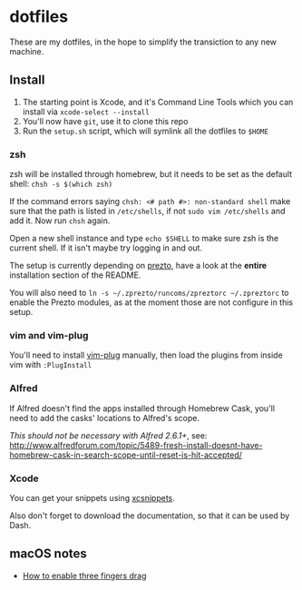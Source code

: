 # dotfiles

These are my dotfiles, in the hope to simplify the transiction to any new machine.

## Install

1. The starting point is Xcode, and it's Command Line Tools which you can install via `xcode-select --install`
1. You'll now have `git`, use it to clone this repo
1. Run the `setup.sh` script, which will symlink all the dotfiles to `$HOME`

### zsh

zsh will be installed through homebrew, but it needs to be set as the default shell: `chsh -s $(which zsh)`

If the command errors saying `chsh: <# path #>: non-standard shell` make sure that the path is listed in `/etc/shells`, if not `sudo vim /etc/shells` and add it. Now run `chsh` again.

Open a new shell instance and type `echo $SHELL` to make sure zsh is the current shell. If it isn't maybe try logging in and out.

The setup is currently depending on [prezto](https://github.com/sorin-ionescu/prezto), have a look at the **entire** installation section of the README.

You will also need to `ln -s ~/.zprezto/runcoms/zpreztorc ~/.zpreztorc` to enable the Prezto modules, as at the moment those are not configure in this setup.

### vim and vim-plug

You'll need to install [vim-plug](https://github.com/junegunn/vim-plug) manually, then load the plugins from inside vim with `:PlugInstall`

### Alfred

If Alfred doesn't find the apps installed through Homebrew Cask, you'll need to add the casks' locations to Alfred's scope.

_This should not be necessary with Alfred 2.6.1+_, see: http://www.alfredforum.com/topic/5489-fresh-install-doesnt-have-homebrew-cask-in-search-scope-until-reset-is-hit-accepted/

### Xcode

You can get your snippets using [xcsnippets](https://github.com/mokagio/xcsnippet).

Also don't forget to download the documentation, so that it can be used by Dash.

## macOS notes

- [How to enable three fingers drag](https://support.apple.com/en-au/HT204609)
